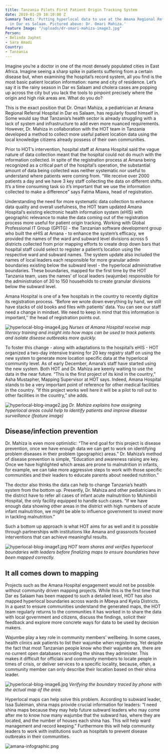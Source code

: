 ```yaml
---
title: Tanzania Pilots First Patient Origin Tracking System
date: 2019-01-29 18:10:00 Z
Summary Text: 'Putting hyperlocal data to use at the Amana Regional Referral Hospital
  in Dar es Salaam. Pictured above: Dr. Omari Mahiza.'
Feature Image: "/uploads/dr-omari-mahiza-image3.jpg"
Person:
- Belinda Japhet
- Sara Amadi
Country:
- Tanzania
---
```


Imagine you’re a doctor in one of the most densely populated cities in East Africa. Imagine seeing a sharp spike in patients suffering from a certain disease but, when examining the hospital’s record system, all you find is the most basic patient location information: name and city of residence. Let’s say it is the rainy season in Dar es Salaam and cholera cases are popping up across the city but you lack the tools to pinpoint precisely where the origin and high risk areas are. What do you do?

This is the exact position that Dr. Omari Mahiza, a pediatrician at Amana Regional Referral Hospital in Dar es Salaam, has regularly found himself in. Some would say that Tanzania’s health sector is already struggling with a lack of system and infrastructure to add even more nuanced requirements. However, Dr. Mahiza in collaboration with the HOT team in Tanzania developed a method to collect more useful patient location data using the local knowledge citizens already possess of their own communities.

Prior to HOT’s intervention, hospital staff at Amana Hospital said the vague nature of data collection meant that the hospital could not do much with the information collected. In spite of the registration process at Amana being recognized as a critical part of the hospital’s operation, the substantial amount of data being collected was neither systematic nor useful to understand where patients were coming from. “We receive over 2000 patients a day and we have 3 key staff collecting the data on different shifts. It’s a time consuming task so it’s important that we use the information collected to make a difference” says Fatma Mlawa, head of registration. 

Understanding the need for more systematic data collection to enhance data quality and overall usefulness, the HOT team updated Amana Hospital’s existing electronic health information system (eHIS) with geographic relevance to make the data coming out of the registration process more useful for patient origin tracking. Working with Global Professional IT Group (GPITG) - the Tanzanian software development group who built the eHIS at Amana - to enhance the system’s efficacy, we provided the names of the ward and subward level divisions across 5 districts collected from prior mapping efforts to create drop down bars that hospital staff could select to register a patient’s location using the respective ward and subward names. The system update also included the names of local leaders each responsible for more granular admin boundaries existing below the subward level - the hyperlocal administrative boundaries. These boundaries, mapped for the first time by the HOT Tanzania team, uses the names’ of local leaders (wajumbe) responsible for the administration of 30 to 150 households to create granular divisions below the subward level.

Amana Hospital is one of a few hospitals in the country to recently digitize its registration process. “Before we wrote down everything by hand, we still have stacks of old books and files with patients’ data. You can see our staff need a change in mindset. We need to keep in mind that this information is important,’’ the head of registration points out. 

![hyperlocal-blog-image4.jpg](/uploads/hyperlocal-blog-image4.jpg)
_Nurses at Amana Hospital receive map literacy training and insight into how maps can be used to track patients and isolate disease outbreaks more quickly._

To foster this change - along with adaptations to the hospital’s eHIS - HOT organized a two-day intensive training for 20 key registry staff  on using the new system to generate more location specific data at the hyperlocal community level. As of early December, Amana’s staff have started using the new system. Both HOT and Dr. Mahiza are keenly waiting to use the data in the near future. “This is the first project of its kind in the country,” Asha Mustapher, Mapping Supervisor at HOT says. Indeed, Amana Hospital stands to be a very important point of reference for other medical facilities in the country. “If this project works well here it will be a pilot to roll out to other facilities in the country,” she adds. 

![hyperlocal-blog-image2.jpg](/uploads/hyperlocal-blog-image2.jpg)
_Dr. Mahiza explains how assigning hyperlocal areas could help to identify patients and improve disease surveillance (feature image)_

## Disease/infection prevention

Dr. Mahiza is even more optimistic: “The end goal for this project is disease prevention, once we have enough data we can get to work on identifying problem diseases in their problem (geographic) areas.” Dr. Mahiza’s method of disease prevention is simple, “Education and awareness raising are key. Once we have highlighted which areas are prone to malnutrition in infants, for example, we can take more aggressive steps to work with those specific communities and their leaders to educate parents about needed nutrition.”

The doctor also thinks the data can help to change Tanzania’s health system from the bottom up. Presently, Dr. Mahiza and other pediatricians in the district have to refer all cases of infant acute malnutrition to Muhimbili Hospital, the only facility equipped to handle such cases. “If we have enough data showing other areas in the district with high numbers of acute infant malnutrition, we might be able to influence government to invest more in tackling malnutrition.” 

Such a bottom up approach is what HOT aims for as well and it is possible through partnerships with institutions like Amana and grassroots focused interventions that can achieve meaningful results.

![hyperlocal-blog-image1.jpg](/uploads/hyperlocal-blog-image1.jpg)
_HOT team shares and verifies hyperlocal boundaries with leaders before finalizing maps to ensure boundaries have been mapped correctly._

## It all comes down to mapping 

Projects such as the Amana Hospital engagement would not be possible without community driven mapping projects. While this is the first time that Dar es Salaam has been mapped to such a detailed level, HOT has also mapped hyperlocal boundaries across wards in Mbeya and Kyela Districts. In a quest to ensure communities understand the generated maps, the HOT team regularly returns to the communities it has worked in to share the data with local government and citizens, discuss the findings, solicit their feedback and explore more concrete ways for data to be used by decision makers.

Wajumbe play a key role in community members’ wellbeing. In some cases, health clinics ask patients to list their wajumbe when registering. Yet despite the fact that most Tanzanian people know who their wajumbe are, there are no current open databases recording the shinas they administer. This makes it difficult for officials and community members to locate people in times of crisis, or deliver services to a specific locality, because, often, a community member can only describe their location based on their shina leader.

![hyperlocal-blog-image6.jpg](/uploads/hyperlocal-blog-image6.jpg)
_Verifying the boundary traced by phone with the actual map of the area._

Hyperlocal maps can help solve this problem. According to subward leader, Issa Suleiman, shina maps provide crucial information for leaders: “I need shina maps because they may help future subward leaders who may come after me to know how many wajumbe that the subward has, where they are located, and the number of houses each shina has. This will help ward management and record keeping.” Furthermore this will help community leaders to work with institutions such as hospitals to prevent disease outbreaks in their communities.

![amana-infographic.png](/uploads/amana-infographic.png)